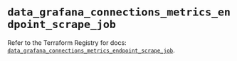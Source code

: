 # `data_grafana_connections_metrics_endpoint_scrape_job`

Refer to the Terraform Registry for docs: [`data_grafana_connections_metrics_endpoint_scrape_job`](https://registry.terraform.io/providers/grafana/grafana/3.15.3/docs/data-sources/connections_metrics_endpoint_scrape_job).

